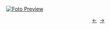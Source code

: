 [![Foto Preview](preview/n644.avif)](https://20essentials.github.io/project-000-644)

<div align="center" style="display: flex; justify-content: center;">
  <a  href="https://github.com/20essentials/project-000-643" target="_blank">&#8592;</a>
  &nbsp;&nbsp;
  <a  href="https://github.com/20essentials/project-000-645" target="_blank">&#8594;</a>
</div>
